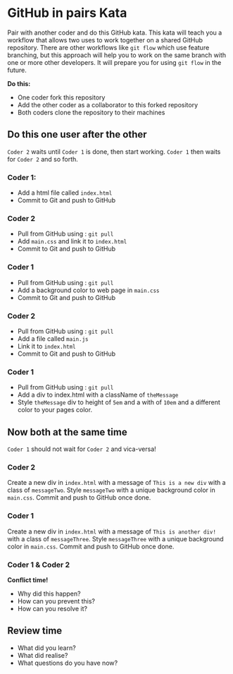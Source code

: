 # GitHub in pairs Kata

Pair with another coder and do this GitHub kata. This kata will teach you a workflow that allows two uses to work together on a shared GitHub repository. There are other workflows like `git flow` which use feature branching, but this approach will help you to work on the same branch with one or more other developers. It will prepare you for using `git flow` in the future.

**Do this:**

* One coder fork this repository
* Add the other coder as a collaborator to this forked repository
* Both coders clone the repository to their machines

## Do this one user after the other

`Coder 2` waits until `Coder 1` is done, then start working. `Coder 1` then waits for `Coder 2` and so forth.

### Coder 1:

* Add a html file called `index.html`
* Commit to Git and push to GitHub

### Coder 2

* Pull from GitHub using : `git pull`
* Add `main.css` and link it to `index.html`
* Commit to Git and push to GitHub

### Coder 1

* Pull from GitHub using : `git pull`
* Add a background color to web page in `main.css`
* Commit to Git and push to GitHub

### Coder 2

* Pull from GitHub using : `git pull`
* Add a file called `main.js`
* Link it to `index.html`
* Commit to Git and push to GitHub

### Coder 1

* Pull from GitHub using : `git pull`
* Add a div to index.html with a className of `theMessage`
* Style `theMessage` div to height of `5em` and a with of `10em` and a different color to your pages color.

## Now both at the same time

`Coder 1` should not wait for `Coder 2` and vica-versa!

### Coder 2

Create a new div in `index.html` with a message of `This is a new div` with a class of `messageTwo`. Style `messageTwo` with a unique background color in `main.css`. Commit and push to GitHub once done.

### Coder 1

Create a new div in `index.html` with a message of `This is another div!` with a class of `messageThree`. Style `messageThree` with a unique background color in `main.css`. Commit and push to GitHub once done.

### Coder 1 & Coder 2

**Conflict time!**

* Why did this happen?
* How can you prevent this?
* How can you resolve it?

## Review time

* What did you learn?
* What did realise?
* What questions do you have now?

